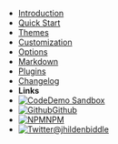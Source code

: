 - [Introduction](introduction)
- [Quick Start](quick-start)
- [Themes](themes)
- [Customization](customization)
- [Options](options)
- [Markdown](markdown)
- [Plugins](Plugins)
- [Changelog](changelog)
- **Links**
- [![Code](https://icongr.am/feather/code.svg?size=16&color=808080)Demo Sandbox](https://codesandbox.io/s/xv36w4695o)
- [![Github](https://icongram.jgog.in/simple/github.svg?color=808080&size=16)Github](https://github.com/jhildenbiddle/docsify-themeable)
- [![NPM](https://icongram.jgog.in/simple/npm.svg?colored&size=16)NPM](https://www.npmjs.com/package/docsify-themeable)
- [![Twitter](https://icongram.jgog.in/simple/twitter.svg?colored&size=16)@jhildenbiddle](http://twitter.com/jhildenbiddle)